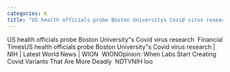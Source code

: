 ```yaml
---
categories: b
title: "US health officials probe Boston Universitys Covid virus research  Financial Times"
---
```

US health officials probe Boston University"s Covid virus research&nbsp;&nbsp;Financial TimesUS health officials probe Boston University"s Covid virus research | NIH | Latest World News | WION&nbsp;&nbsp;WIONOpinion: When Labs Start Creating Covid Variants That Are More Deadly&nbsp;&nbsp;NDTVNIH loo